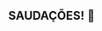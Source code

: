## SAUDAÇÕES! 👋

<!--
**lukasfellipe789/lukasfellipe789** is a ✨ _special_ ✨ repository because its `README.md` (this file) appears on your GitHub profile.

Here are some ideas to get you started:

- Me chamo Lucas Felipe
- Estou estudando no Alura
- Estou aprendendo JavaScript
-->
